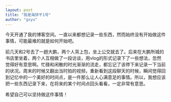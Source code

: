 ```yaml
---
layout: post
title: "我是海饼干1号"
author: "gxyu"
---
```


今天开通了我的博客空间。一直以来都想记录一些东西，然而始终没有开始做这件事情，可能最难的就是如何开始吧。

前几天和2号去了一趟大鹏，两个人背上包，坐上公交就去了。后来在大鹏所城的书店里坐着，两个人互相做了一段访谈，用vlog的形式记录下了一些想法，忽然觉得好有意思啊。忙碌和闲散的时光渐渐的流走，都忘记了该停下来记录一下当前的状况。周末的时候又翻出当时拍的视频，重新看到这段聊天的时候，瞬间觉得回到记忆中的一个美好的时间点，是一件那么让人心满意足的事情。所以，我想应该把一些东西记录下来，在将来的某个时间点回头看看，一定非常有意思。

希望自己可以坚持做这件事情！